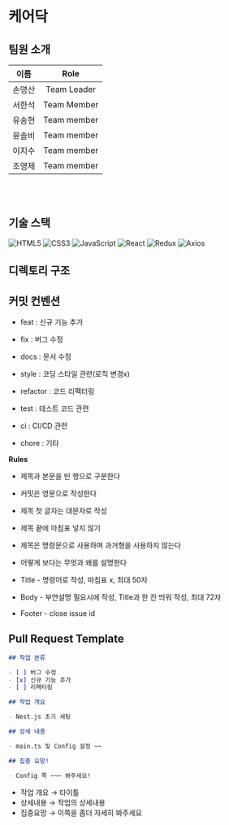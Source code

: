 # 케어닥

## 팀원 소개
|이름|Role|
|:---:|:---:|
|손영산|Team Leader|
|서한석|Team Member|
|유송현|Team member|
|윤솔비|Team member|
|이지수|Team member|
|조영제|Team member|
<br/>
<br/>

## 기술 스택
![HTML5](https://img.shields.io/badge/html5-%23E34F26.svg?style=for-the-badge&logo=html5&logoColor=white)
![CSS3](https://img.shields.io/badge/css3-%231572B6.svg?style=for-the-badge&logo=css3&logoColor=white)
![JavaScript](https://img.shields.io/badge/javascript-%23323330.svg?style=for-the-badge&logo=javascript&logoColor=%23F7DF1E) 
![React](https://img.shields.io/badge/react-%2320232a.svg?style=for-the-badge&logo=react&logoColor=%2361DAFB) 
![Redux](https://img.shields.io/badge/redux-%23593d88.svg?style=for-the-badge&logo=redux&logoColor=white)
![Axios](https://img.shields.io/badge/Axios-6236FF?style=for-the-badge&logo=axios&logoColor=white)
<br/>

## 디렉토리 구조

## 커밋 컨벤션

- feat : 신규 기능 추가

- fix : 버그 수정

- docs : 문서 수정

- style : 코딩 스타일 관련(로직 변경x)

- refactor : 코드 리팩터링

- test : 테스트 코드 관련

- ci : CI/CD 관련

- chore : 기타

**Rules**

- 제목과 본문을 빈 행으로 구분한다
- 커밋은 영문으로 작성한다
- 제목 첫 글자는 대문자로 작성
- 제목 끝에 마침표 넣지 않기
- 제목은 명령문으로 사용하며 과거형을 사용하지 않는다
- 어떻게 보다는 무엇과 왜를 설명한다

- Title - 명령어로 작성, 마침표 x, 최대 50자
- Body - 부연설명 필요시에 작성, Title과 한 칸 띄워 작성, 최대 72자
- Footer - close issue id

## Pull Request Template

```markdown
## 작업 분류

- [ ] 버그 수정
- [x] 신규 기능 추가
- [ ] 리팩터링

## 작업 개요

- Nest.js 초기 세팅

## 상세 내용

- main.ts 및 Config 설정 ~~

## 집중 요망!

- Config 쪽 ~~~ 봐주세요!
```

- 작업 개요 → 타이틀
- 상세내용 → 작업의 상세내용
- 집중요망 → 이쪽을 좀더 자세히 봐주세요
